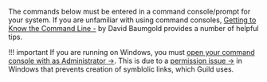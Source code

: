 The commands below must be entered in a command console/prompt for
your system. If you are unfamiliar with using command consoles,
[Getting to Know the Command Line
-](https://www.davidbaumgold.com/tutorials/command-line/) by David
Baumgold provides a number of helpful tips.

!!! important
    If you are running on Windows, you must [open your
    command console with as Administrator
    ->](https://www.google.com/search?q=open+command+prompt+as+administrator+windows). This
    is due to a [permission issue
    ->](https://stackoverflow.com/questions/6260149/os-symlink-support-in-windows)
    in Windows that prevents creation of symblolic links, which Guild
    uses.
